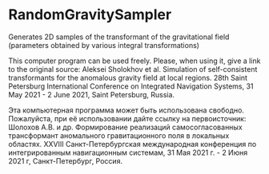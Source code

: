 # RandomGravitySampler
Generates 2D samples of the transformant of the gravitational field (parameters obtained by various integral transformations)

This computer program can be used freely. Please, when using it, give a link to the original source:
Aleksei Sholokhov et al. Simulation of self-consistent transformants for the anomalous gravity field at local regions. 28th Saint Petersburg International Conference on Integrated Navigation Systems, 31 May 2021 - 2 June 2021, Saint Petersburg, Russia.

Эта компьютерная программа может быть использована свободно. Пожалуйста, при её использовании дайте ссылку на первоисточник:
Шолохов А.В. и др. Формирование реализаций самосогласованных трансформант аномального гравитационного поля в локальных областях. XXVIII Санкт-Петербургская международная конференция по интегрированным навигационным системам, 31 Мая 2021 г. - 2 Июня 2021 г, Санкт-Петербург, Россия.

